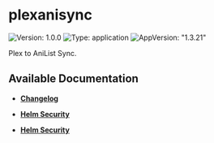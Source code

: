 # plexanisync

![Version: 1.0.0](https://img.shields.io/badge/Version-1.0.0-informational?style=flat-square) ![Type: application](https://img.shields.io/badge/Type-application-informational?style=flat-square) ![AppVersion: "1.3.21"](https://img.shields.io/badge/AppVersion-"1.3.21"-informational?style=flat-square)

Plex to AniList Sync.

## Available Documentation

- [**Changelog**](CHANGELOG)

- [**Helm Security**](container-security)

- [**Helm Security**](helm-security)

